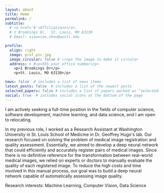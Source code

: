 ```yaml
---
layout: about
title: Home
permalink: /
subtitle: 
  # <a href='#'>Affiliations</a>. 
  # 1 Brookings Dr,  St. Louis, MO 63130
  # Email: xiaoxiao.zhou@wustl.edu

profile:
  align: right
  image: prof_pic.jpg
  image_circular: false # crops the image to make it circular
  address: > #<p>555 your office number</p>
    <p>1 Brookings Dr</p>
    <p>St. Louis, MO 63130</p>

news: false  # includes a list of news items
latest_posts: false  # includes a list of the newest posts
selected_papers: false # includes a list of papers marked as "selected={true}"
social: true  # includes social icons at the bottom of the page
---
```



I am actively seeking a full-time position in the fields of computer science, software development, machine learning, and data science, and I am open to relocating.

In my previous role, I worked as a Research Assistant at Washington University in St. Louis School of Medicine in Dr. Geoffrey Hugo's lab. Our research focused on solving the problem of medical image registration and quality assessment. Essentially, we aimed to develop a deep neural network that could efficiently and accurately register pairs of medical images. Since there is no definitive reference for the transformation between real-world medical images, we relied on experts or doctors to manually evaluate the quality of each registered image. To reduce the high costs and time involved in this manual process, our goal was to build a deep neural network capable of automatically assessing image quality.

Research interests: 
Machine Learning, Computer Vision, Data Science